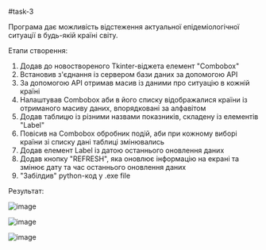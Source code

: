 #task-3

Програма дає можливість відстеження актуальної епідеміологічної ситуації в будь-якій країні світу.

Етапи створення:
1. Додав до новоствореного Tkinter-віджета елемент "Combobox"
2. Встановив з'єднання із сервером бази даних за допомогою API
3. За допомогою API отримав масив із даними про ситуацію в кожній країні
4. Налаштував Combobox аби в його списку відображалися країни із отриманого масиву даних, впорядковані за алфавітом
5. Додав таблицю із різними назвами показників, складену із елементів "Label"
6. Повісив на Combobox обробник подій, аби при кожному виборі країни зі списку дані таблиці змінювались
7. Додав елемент Label із датою останнього оновлення даних
8. Додав кнопку "REFRESH", яка оновлює інформацію на екрані та змінює дату та час останнього оновлення даних
9. "Забілдив" python-код у .exe file


Результат:

![image](https://user-images.githubusercontent.com/48256242/123308684-a0eb8900-d52c-11eb-946e-659ea7734fb7.png)

![image](https://user-images.githubusercontent.com/48256242/123308754-b9f43a00-d52c-11eb-992a-fc56577ddb45.png)

![image](https://user-images.githubusercontent.com/48256242/123308783-c6789280-d52c-11eb-82c0-587dc17a761e.png)
